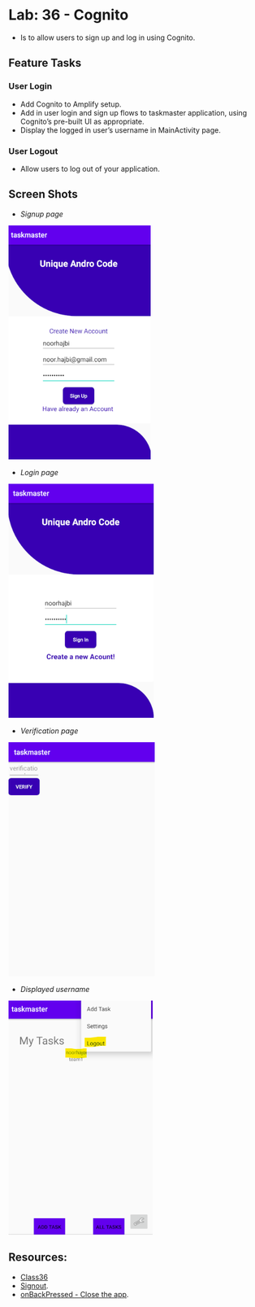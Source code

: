 # Lab: 36 - Cognito
- Is to allow users to sign up and log in using Cognito.

## Feature Tasks

### User Login
- Add Cognito to Amplify setup.
- Add in user login and sign up flows to taskmaster application, using Cognito’s pre-built UI as appropriate. 
- Display the logged in user’s username in MainActivity page.

### User Logout
- Allow users to log out of your application.


## Screen Shots

- *Signup page*
  
![Signup Page](../screenshots/lab36/signup_page.png)

  
- *Login page*
  
![Login Page](../screenshots/lab36/login_page.png)

  
- *Verification page*
  
![Verification page](../screenshots/lab36/verification_page.png)

  
- *Displayed username*
  
![Displayed username](../screenshots/lab36/displayed_username.png)



## Resources:
- [Class36](https://github.com/joj5/401-TEMP/tree/main/curriculum/class-36)
- [Signout](https://docs.amplify.aws/lib/auth/signOut/q/platform/android/).
- [onBackPressed - Close the app](https://stackoverflow.com/questions/21253303/exit-android-app-on-back-pressed/36739050).
